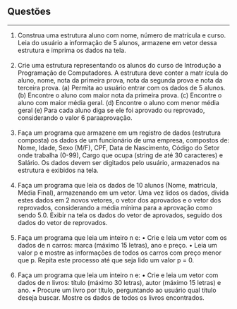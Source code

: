 <h2>Questões</h2>
<hr>
<ol type="1">
    <li>
		Construa uma estrutura aluno com nome, número de matrı́cula e curso. Leia do usuário a informação de 5 alunos, armazene em vetor dessa estrutura e imprima os dados na tela.<br><br>
    </li>
    <li>
		Crie uma estrutura representando os alunos do curso de Introdução a Programação de Computadores. A estrutura deve conter a matr ́ıcula do aluno, nome, nota da primeira prova, nota da segunda prova e nota da terceira prova.
		(a) Permita ao usuário entrar com os dados de 5 alunos.
		(b) Encontre o aluno com maior nota da primeira prova.
		(c) Encontre o aluno com maior média geral.
		(d) Encontre o aluno com menor média geral
		(e) Para cada aluno diga se ele foi aprovado ou reprovado, considerando o valor 6 paraaprovação.<br><br>
    </li>
    <li>
		Faça um programa que armazene em um registro de dados (estrutura composta) os dados de um funcionário de uma empresa, compostos de: Nome, Idade, Sexo (M/F), CPF, Data de Nascimento, Código do Setor onde trabalha (0-99), Cargo que ocupa (string de até 30 caracteres) e Salário. Os dados devem ser digitados pelo usuário, armazenados na estrutura e exibidos na tela.<br><br>
    </li>
    <li>
		Faça um programa que leia os dados de 10 alunos (Nome, matricula, Média Final), armazenando em um vetor. Uma vez lidos os dados, divida estes dados em 2 novos vetores, o vetor dos aprovados e o vetor dos reprovados, considerando a média mı́nima para a aprovação como sendo 5.0. Exibir na tela os dados do vetor de aprovados, seguido dos dados do vetor de reprovados.<br><br>
    </li>
    <li>
		Faça um programa que leia um inteiro n e:
			• Crie e leia um vetor com os dados de n carros: marca (máximo 15 letras), ano e preço.
			• Leia um valor p e mostre as informações de todos os carros com preço menor que p. Repita este processo até que seja lido um valor p = 0.<br><br>
    </li>
    <li>
		Faça um programa que leia um inteiro n e:
			• Crie e leia um vetor com dados de n livros: tı́tulo (máximo 30 letras), autor (máximo 15 letras) e ano.
			• Procure um livro por tı́tulo, perguntando ao usuário qual tı́tulo deseja buscar. Mostre os dados de todos os livros encontrados.<br><br>
    </li>
</ol>


